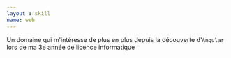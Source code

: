 ```yaml
---
layout : skill
name: web
---
```


Un domaine qui m'intéresse de plus en plus depuis la découverte d'``Angular`` lors de ma 3e année de licence informatique